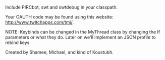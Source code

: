 Include PIRCbot, swt and swtdebug in your classpath.

Your OAUTH code may be found using this website: http://www.twitchapps.com/tmi/.
 
NOTE: Keybinds can be changed in the MyThread class by changing the If parameters or what they do. Later on we'll implement an JSON profile to rebind keys.

Created by Shamee, Michael, and kind of Koustubh.
